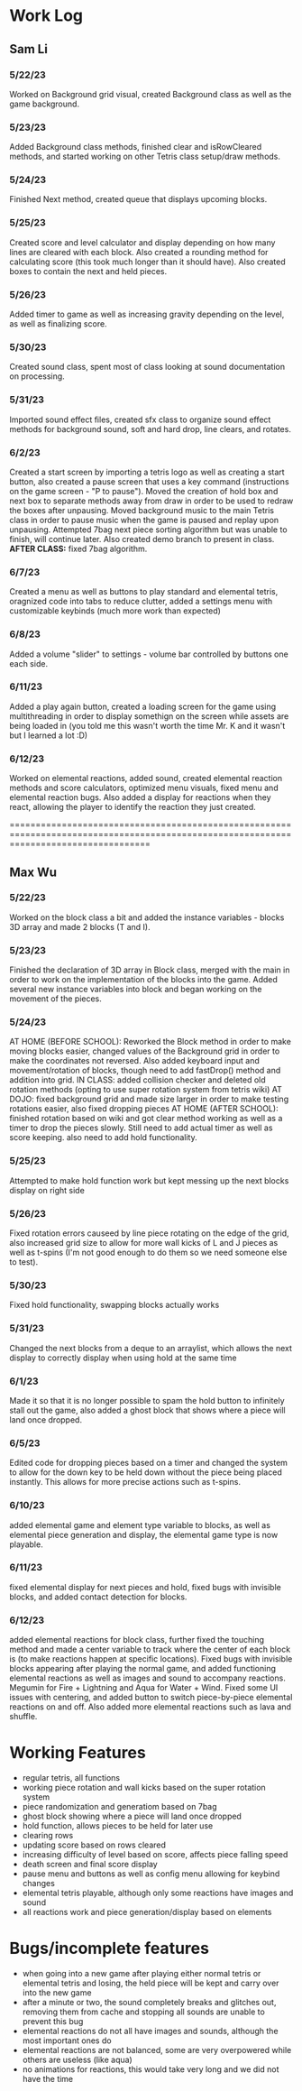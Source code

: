 # Work Log

## Sam Li

### 5/22/23

Worked on Background grid visual, created Background class as well as the game background.

### 5/23/23

Added Background class methods, finished clear and isRowCleared methods, and started working on other Tetris class setup/draw methods.

### 5/24/23

Finished Next method, created queue that displays upcoming blocks.

### 5/25/23

Created score and level calculator and display depending on how many lines are cleared with each block. Also created a rounding method for calculating score (this took much longer than it should have). Also created boxes to contain the next and held pieces.

### 5/26/23

Added timer to game as well as increasing gravity depending on the level, as well as finalizing score.

### 5/30/23

Created sound class, spent most of class looking at sound documentation on processing.

### 5/31/23

Imported sound effect files, created sfx class to organize sound effect methods for background sound, soft and hard drop, line clears, and rotates.

### 6/2/23

Created a start screen by importing a tetris logo as well as creating a start button, also created a pause screen that uses a key command (instructions on the game screen - "P to pause"). Moved the creation of hold box and next box to separate methods away from draw in order to be used to redraw the boxes after unpausing. Moved background music to the main Tetris class in order to pause music when the game is paused and replay upon unpausing. Attempted 7bag next piece sorting algorithm but was unable to finish, will continue later. Also created demo branch to present in class. **AFTER CLASS:** fixed 7bag algorithm.

### 6/7/23

Created a menu as well as buttons to play standard and elemental tetris, oragnized code into tabs to reduce clutter, added a settings menu with customizable keybinds (much more work than expected)

### 6/8/23

Added a volume "slider" to settings - volume bar controlled by buttons one each side.

### 6/11/23

Added a play again button, created a loading screen for the game using multithreading in order to display somethign on the screen while assets are being loaded in (you told me this wasn't worth the time Mr. K and it wasn't but I learned a lot :D)

### 6/12/23

Worked on elemental reactions, added sound, created elemental reaction methods and score calculators, optimized menu visuals, fixed menu and elemental reaction bugs. Also added a display for reactions when they react, allowing the player to identify the reaction they just created.



=======================================================================================================================================

## Max Wu

### 5/22/23

Worked on the block class a bit and added the instance variables - blocks 3D array and made 2 blocks (T and I).

### 5/23/23

Finished the declaration of 3D array in Block class, merged with the main in order to work on the implementation of the blocks into the game.
Added several new instance variables into block and began working on the movement of the pieces.

### 5/24/23

AT HOME (BEFORE SCHOOL):
Reworked the Block method in order to make moving blocks easier, changed values of the Background grid in order to make the coordinates not reversed.
Also added keyboard input and movement/rotation of blocks, though need to add fastDrop() method and addition into grid.
IN CLASS: 
added collision checker and deleted old rotation methods (opting to use super rotation system from tetris wiki)
AT DOJO: 
fixed background grid and made size larger in order to make testing rotations easier, also fixed dropping pieces
AT HOME (AFTER SCHOOL): 
finished rotation based on wiki and got clear method working as well as a timer to drop the pieces slowly.
Still need to add actual timer as well as score keeping. also need to add hold functionality.

### 5/25/23

Attempted to make hold function work but kept messing up the next blocks display on right side

### 5/26/23

Fixed rotation errors causeed by line piece rotating on the edge of the grid, also increased grid size to allow for more wall kicks of L and J pieces as well as t-spins (I'm not good enough to do them so we need someone else to test). 

### 5/30/23

Fixed hold functionality, swapping blocks actually works

### 5/31/23

Changed the next blocks from a deque to an arraylist, which allows the next display to correctly display when using hold at the same time

### 6/1/23

Made it so that it is no longer possible to spam the hold button to infinitely stall out the game, also added a ghost block that shows where a piece will land once dropped.

### 6/5/23

Edited code for dropping pieces based on a timer and changed the system to allow for the down key to be held down without the piece being placed instantly. This allows for more precise actions such as t-spins.

### 6/10/23

added elemental game and element type variable to blocks, as well as elemental piece generation and display, the elemental game type is now playable.

### 6/11/23

fixed elemental display for next pieces and hold, fixed bugs with invisible blocks, and added contact detection for blocks.

### 6/12/23

added elemental reactions for block class, further fixed the touching method and made a center variable to track where the center of each block is (to make reactions happen at specific locations). Fixed bugs with invisible blocks appearing after playing the normal game, and added functioning elemental reactions as well as images and sound to accompany reactions. Megumin for Fire + Lightning and Aqua for Water + Wind. Fixed some UI issues with centering, and added button to switch piece-by-piece elemental reactions on and off. Also added more elemental reactions such as lava and shuffle.

# Working Features

- regular tetris, all functions
- working piece rotation and wall kicks based on the super rotation system
- piece randomization and generatiom based on 7bag
- ghost block showing where a piece will land once dropped
- hold function, allows pieces to be held for later use
- clearing rows
- updating score based on rows cleared
- increasing difficulty of level based on score, affects piece falling speed
- death screen and final score display
- pause menu and buttons as well as config menu allowing for keybind changes
- elemental tetris playable, although only some reactions have images and sound
- all reactions work and piece generation/display based on elements

# Bugs/incomplete features

- when going into a new game after playing either normal tetris or elemental tetris and losing, the held piece will be kept and carry over into the new game
- after a minute or two, the sound completely breaks and glitches out, removing them from cache and stopping all sounds are unable to prevent this bug
- elemental reactions do not all have images and sounds, although the most important ones do
- elemental reactions are not balanced, some are very overpowered while others are useless (like aqua)
- no animations for reactions, this would take very long and we did not have the time

